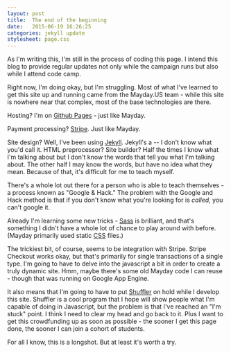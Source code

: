 ```yaml
---
layout: post
title:  The end of the beginning
date:   2015-06-19 16:26:25
categories: jekyll update
stylesheet: page.css
---
```

As I'm writing this, I'm still in the process of coding this page.  I intend this blog to provide regular updates not only while the campaign runs but also while I attend code camp. 

Right now, I'm doing okay, but I'm struggling.  Most of what I've learned to get this site up and running came from the Mayday.US team - while this site is nowhere near that complex, most of the base technologies are there. 

Hosting? I'm on [Github Pages](https://pages.github.com/) - just like Mayday. 

Payment processing? [Stripe](https://stripe.com/). Just like Mayday. 

Site design?  Well, I've been using [Jekyll](http://jekyllrb.com/).  Jekyll's a -- I don't know what you'd call it.  HTML preprocessor?  Site builder? Half the times I know what I'm talking about but I don't know the words that tell you what I'm talking about.  The other half I may know the words, but have no idea what they mean.  Because of that, it's difficult for me to teach myself.  

There's a whole lot out there for a person who is able to teach themselves - a process known as "Google & Hack."  The problem with the Google and Hack method is that if you don't know what you're looking for is *called*, you can't google it. 

Already I'm learning some new tricks - [Sass](http://sass-lang.com/) is brilliant, and that's something I didn't have a whole lot of chance to play around with before. (Mayday primarily used static [CSS](http://www.w3.org/Style/CSS/Overview.en.html) files.)

The trickiest bit, of course, seems to be integration with Stripe.  Stripe Checkout works okay, but that's primarily for single transactions of a single type. I'm going to have to delve into the javascript a bit in order to create a truly dynamic site.  Hmm, maybe there's some old Mayday code I can reuse - though that was running on Google App Engine. 

It also means that I'm going to have to put [Shuffler](http://brianboyko.github.io/shuffler) on hold while I develop this site.  Shuffler is a cool program that I hope will show people what I'm capable of doing in Javascript, but the problem is that I've reached an "I'm stuck" point.  I think I need to clear my head and go back to it. Plus I want to get this crowdfunding up as soon as possible - the sooner I get this page done, the sooner I can join a cohort of students.  

For all I know, this is a longshot.  But at least it's worth a try. 